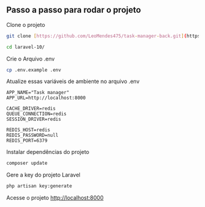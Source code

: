 ## Passo a passo para rodar o projeto
Clone o projeto
```sh
git clone [https://github.com/LeoMendes475/task-manager-back.git](https://github.com/LeoMendes475/task-manager-back.git)
```
```sh
cd laravel-10/
```


Crie o Arquivo .env
```sh
cp .env.example .env
```


Atualize essas variáveis de ambiente no arquivo .env
```dosini
APP_NAME="Task manager"
APP_URL=http://localhost:8000

CACHE_DRIVER=redis
QUEUE_CONNECTION=redis
SESSION_DRIVER=redis

REDIS_HOST=redis
REDIS_PASSWORD=null
REDIS_PORT=6379
```

Instalar dependências do projeto
```sh
composer update
```

Gere a key do projeto Laravel
```sh
php artisan key:generate
```

Acesse o projeto
[http://localhost:8000](http://localhost:8000)
